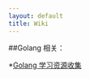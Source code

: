```yaml
---
layout: default
title: Wiki
---
```


##Golang 相关：

*[Golang 学习资源收集](2012/07/13/collect-golang-resource-before-learn/)
